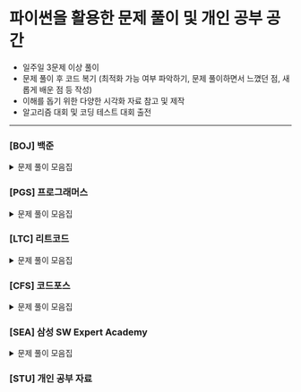 # 파이썬을 활용한 문제 풀이 및 개인 공부 공간

- 일주일 3문제 이상 풀이
- 문제 풀이 후 코드 복기 (최적화 가능 여부 파악하기, 문제 풀이하면서 느꼈던 점, 새롭게 배운 점 등 작성)
- 이해를 돕기 위한 다양한 시각화 자료 참고 및 제작
- 알고리즘 대회 및 코딩 테스트 대회 출전


---
### [BOJ] 백준

<details>
	<summary>문제 풀이 모음집</summary>
  </br>
  
  |코드 번호|이름|난이도|풀이 코드|풀이 시간|풀이 유형|
  |:-----:|:-----|:-----:|:-----|:-----|:-----|:-----|
  |**_1330_**|[두 수 비교하기](https://www.acmicpc.net/problem/1330)|브론즈 5|1330_두수비교하기.py| 30 sec |`조건문`, `구현` |
  |**_4673_**|[셀프넘버](https://www.acmicpc.net/problem/1330)|실버 5|4673_셀프넘버.py| 5 min |`구현` |
  |**_18258_**|[큐2](https://www.acmicpc.net/problem/18258)|실버 4|18258_큐2.py| 10 min |`구현`, `자료 구조` |

</details>

### [PGS] 프로그래머스

<details>
	<summary>문제 풀이 모음집</summary>
  </br>
  
  |코드 번호|이름|난이도|링크|풀이 코드|풀이 시간|풀이 유형|
  |:-----:|:-----|:-----:|:-----|:-----|:-----|:-----|

</details>

### [LTC] 리트코드

<details>
	<summary>문제 풀이 모음집</summary>
  </br>
  
  |코드 번호|이름|난이도|링크|풀이 코드|풀이 시간|풀이 유형|
  |:-----:|:-----|:-----:|:-----|:-----|:-----|:-----|

</details>

### [CFS] 코드포스

<details>
	<summary>문제 풀이 모음집</summary>
  </br>
  
  |코드 번호|이름|난이도|링크|풀이 코드|풀이 시간|풀이 유형|
  |:-----:|:-----|:-----:|:-----|:-----|:-----|:-----|

</details>

### [SEA] 삼성 SW Expert Academy

<details>
	<summary>문제 풀이 모음집</summary>
  </br>
  
  |코드 번호|이름|난이도|링크|풀이 코드|풀이 시간|풀이 유형|
  |:-----:|:-----|:-----:|:-----|:-----|:-----|:-----|

</details>

### [STU] 개인 공부 자료

